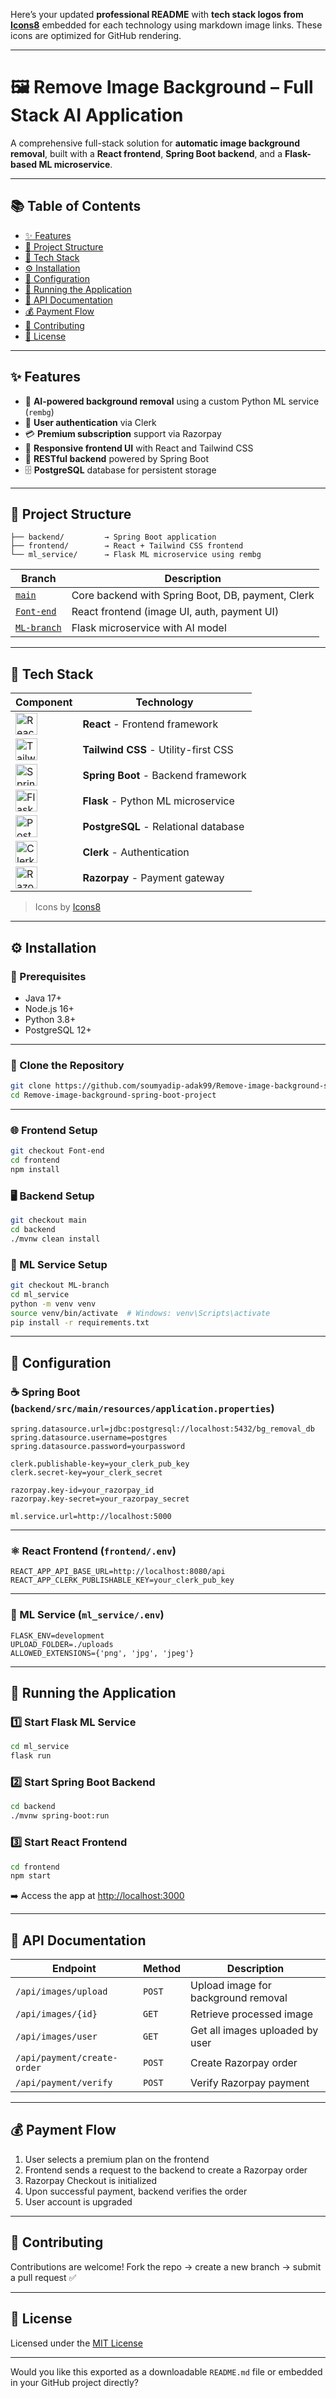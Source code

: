 Here’s your updated **professional README** with **tech stack logos from [Icons8](https://icons8.com/icons)** embedded for each technology using markdown image links. These icons are optimized for GitHub rendering.

---

# 🖼️ Remove Image Background – Full Stack AI Application

A comprehensive full-stack solution for **automatic image background removal**, built with a **React frontend**, **Spring Boot backend**, and a **Flask-based ML microservice**.

---

## 📚 Table of Contents

* [✨ Features](#-features)
* [📁 Project Structure](#-project-structure)
* [🧰 Tech Stack](#-tech-stack)
* [⚙️ Installation](#-installation)
* [🔧 Configuration](#-configuration)
* [🚀 Running the Application](#-running-the-application)
* [📡 API Documentation](#-api-documentation)
* [💰 Payment Flow](#-payment-flow)
* [🤝 Contributing](#-contributing)
* [📄 License](#-license)

---

## ✨ Features

* 🧠 **AI-powered background removal** using a custom Python ML service (`rembg`)
* 🔐 **User authentication** via Clerk
* 💳 **Premium subscription** support via Razorpay
* 🎨 **Responsive frontend UI** with React and Tailwind CSS
* 🔄 **RESTful backend** powered by Spring Boot
* 🗄️ **PostgreSQL** database for persistent storage

---

## 📁 Project Structure

```text
├── backend/         → Spring Boot application
├── frontend/        → React + Tailwind CSS frontend
└── ml_service/      → Flask ML microservice using rembg
```

| Branch                                                                                                        | Description                                       |
| ------------------------------------------------------------------------------------------------------------- | ------------------------------------------------- |
| [`main`](https://github.com/soumyadip-adak99/Remove-image-background-spring-boot-project)                     | Core backend with Spring Boot, DB, payment, Clerk |
| [`Font-end`](https://github.com/soumyadip-adak99/Remove-image-background-spring-boot-project/tree/Font-end)   | React frontend (image UI, auth, payment UI)       |
| [`ML-branch`](https://github.com/soumyadip-adak99/Remove-image-background-spring-boot-project/tree/ML-branch) | Flask microservice with AI model                  |

---

## 🧰 Tech Stack

| Component                                                                                                                   | Technology                           |
|-----------------------------------------------------------------------------------------------------------------------------|--------------------------------------|
| <img src="https://img.icons8.com/?size=100&id=NfbyHexzVEDk&format=png" alt="React" height=35 width=35/>                     | **React** - Frontend framework       |
| <img src="https://img.icons8.com/?size=100&id=x7XMNGh2vdqA&format=png" alt="Tailwind CSS" height=35 width=35/>              | **Tailwind CSS** - Utility-first CSS |
| <img src="https://img.icons8.com/?size=100&id=H0YdC9fN7UOE&format=png" alt="Spring Boot" height=35 width=35/>              | **Spring Boot** - Backend framework  |
| <img src="https://img.icons8.com/?size=100&id=1Y34I85zxcjS&format=png" alt="Flask" height=35 width=35/>                     | **Flask** - Python ML microservice   |
| <img src="https://img.icons8.com/?size=100&id=38561&format=png" alt="PostgreSQL" height=35 width=35/>                       | **PostgreSQL** - Relational database |
| <img src="https://img.icons8.com/?size=100&id=RSkSAisj8s13&format=png" alt="Clerk" height=35 width=35/>                     | **Clerk** - Authentication           |
| <img src="https://img.icons8.com/?size=100&id=9uEfV0N3Nt8l&format=png" alt="Razorpay" height=35 width=35/>                  | **Razorpay** - Payment gateway       |

> Icons by [Icons8](https://icons8.com)

---

## ⚙️ Installation

### 📌 Prerequisites

* Java 17+
* Node.js 16+
* Python 3.8+
* PostgreSQL 12+

---

### 🔽 Clone the Repository

```bash
git clone https://github.com/soumyadip-adak99/Remove-image-background-spring-boot-project.git
cd Remove-image-background-spring-boot-project
```

---

### 🌐 Frontend Setup

```bash
git checkout Font-end
cd frontend
npm install
```

### 🖥 Backend Setup

```bash
git checkout main
cd backend
./mvnw clean install
```

### 🧠 ML Service Setup

```bash
git checkout ML-branch
cd ml_service
python -m venv venv
source venv/bin/activate  # Windows: venv\Scripts\activate
pip install -r requirements.txt
```

---

## 🔧 Configuration

### ☕ Spring Boot (`backend/src/main/resources/application.properties`)

```properties
spring.datasource.url=jdbc:postgresql://localhost:5432/bg_removal_db
spring.datasource.username=postgres
spring.datasource.password=yourpassword

clerk.publishable-key=your_clerk_pub_key
clerk.secret-key=your_clerk_secret

razorpay.key-id=your_razorpay_id
razorpay.key-secret=your_razorpay_secret

ml.service.url=http://localhost:5000
```

---

### ⚛️ React Frontend (`frontend/.env`)

```env
REACT_APP_API_BASE_URL=http://localhost:8080/api
REACT_APP_CLERK_PUBLISHABLE_KEY=your_clerk_pub_key
```

---

### 🧬 ML Service (`ml_service/.env`)

```env
FLASK_ENV=development
UPLOAD_FOLDER=./uploads
ALLOWED_EXTENSIONS={'png', 'jpg', 'jpeg'}
```

---

## 🚀 Running the Application

### 1️⃣ Start Flask ML Service

```bash
cd ml_service
flask run
```

### 2️⃣ Start Spring Boot Backend

```bash
cd backend
./mvnw spring-boot:run
```

### 3️⃣ Start React Frontend

```bash
cd frontend
npm start
```

➡️ Access the app at [http://localhost:3000](http://localhost:3000)

---

## 📡 API Documentation

| Endpoint                    | Method | Description                         |
| --------------------------- | ------ | ----------------------------------- |
| `/api/images/upload`        | `POST` | Upload image for background removal |
| `/api/images/{id}`          | `GET`  | Retrieve processed image            |
| `/api/images/user`          | `GET`  | Get all images uploaded by user     |
| `/api/payment/create-order` | `POST` | Create Razorpay order               |
| `/api/payment/verify`       | `POST` | Verify Razorpay payment             |

---

## 💰 Payment Flow

1. User selects a premium plan on the frontend
2. Frontend sends a request to the backend to create a Razorpay order
3. Razorpay Checkout is initialized
4. Upon successful payment, backend verifies the order
5. User account is upgraded

---

## 🤝 Contributing

Contributions are welcome!
Fork the repo → create a new branch → submit a pull request ✅

---

## 📄 License

Licensed under the [MIT License](LICENSE)

---

Would you like this exported as a downloadable `README.md` file or embedded in your GitHub project directly?

